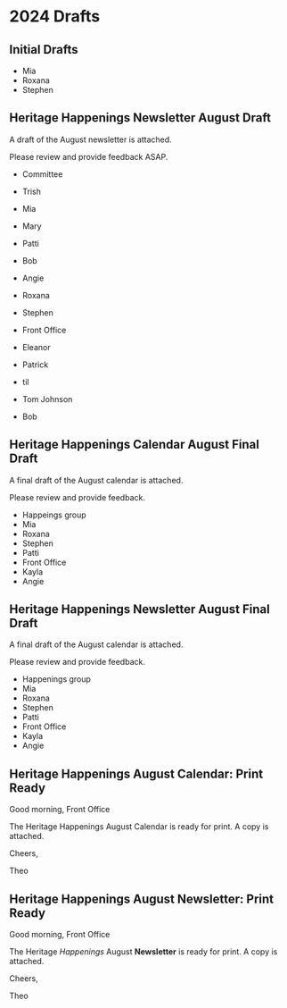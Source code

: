 # 2024 Drafts

## Initial Drafts

* Mia
* Roxana
* Stephen

## Heritage Happenings Newsletter August Draft

A draft of the August newsletter is attached.

Please review and provide feedback ASAP.

* Committee
* Trish
* Mia
* Mary
* Patti
* Bob
* Angie
* Roxana
* Stephen
* Front Office



* Eleanor
* Patrick
* til
* Tom Johnson

* Bob

## Heritage Happenings Calendar August Final Draft

A final draft of the August calendar is attached.

Please review and provide feedback.

* Happeings group
* Mia
* Roxana
* Stephen
* Patti
* Front Office
* Kayla
* Angie

## Heritage Happenings Newsletter August Final Draft

A final draft of the August calendar is attached.

Please review and provide feedback.

* Happenings group
* Mia
* Roxana
* Stephen
* Patti
* Front Office
* Kayla
* Angie

## Heritage Happenings August Calendar: Print Ready

Good morning, Front Office

The Heritage Happenings August Calendar is ready for print. A copy is attached.

Cheers,

Theo


## Heritage Happenings August Newsletter: Print Ready

Good morning, Front Office

The Heritage *Happenings* August **Newsletter** is ready for print. A copy is attached.

Cheers,

Theo
